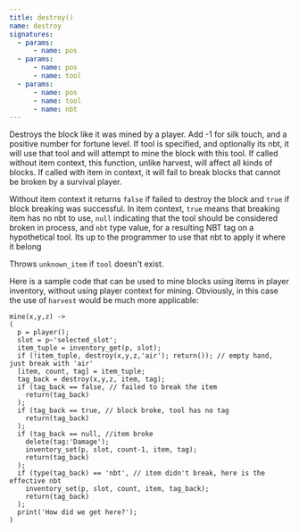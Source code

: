 ```yaml
---
title: destroy()
name: destroy
signatures:
  - params:
      - name: pos
  - params:
      - name: pos
      - name: tool
  - params:
      - name: pos
      - name: tool
      - name: nbt
---
```


Destroys the block like it was mined by a player. Add -1 for silk touch, and a
positive number for fortune level. If tool is specified, and optionally its nbt,
it will use that tool and will attempt to mine the block with this tool. If
called without item context, this function, unlike harvest, will affect all
kinds of blocks. If called with item in context, it will fail to break blocks
that cannot be broken by a survival player.

Without item context it returns `false` if failed to destroy the block and
`true` if block breaking was successful. In item context, `true` means that
breaking item has no nbt to use, `null` indicating that the tool should be
considered broken in process, and `nbt` type value, for a resulting NBT tag on a
hypothetical tool. Its up to the programmer to use that nbt to apply it where it
belong

Throws `unknown_item` if `tool` doesn't exist.

Here is a sample code that can be used to mine blocks using items in player
inventory, without using player context for mining. Obviously, in this case the
use of `harvest` would be much more applicable:

```scarpet
mine(x,y,z) ->
(
  p = player();
  slot = p~'selected_slot';
  item_tuple = inventory_get(p, slot);
  if (!item_tuple, destroy(x,y,z,'air'); return()); // empty hand, just break with 'air'
  [item, count, tag] = item_tuple;
  tag_back = destroy(x,y,z, item, tag);
  if (tag_back == false, // failed to break the item
    return(tag_back)
  );
  if (tag_back == true, // block broke, tool has no tag
    return(tag_back)
  );
  if (tag_back == null, //item broke
    delete(tag:'Damage');
    inventory_set(p, slot, count-1, item, tag);
    return(tag_back)
  );
  if (type(tag_back) == 'nbt', // item didn't break, here is the effective nbt
    inventory_set(p, slot, count, item, tag_back);
    return(tag_back)
  );
  print('How did we get here?');
)
```
